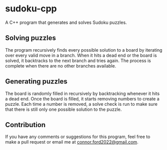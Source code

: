 # sudoku-cpp

A C++ program that generates and solves Sudoku puzzles.

## Solving puzzles

The program recursively finds every possible solution to a board by iterating over every valid move in a branch. When it hits a dead end or the board is solved, it backtracks to the next branch and tries again. The process is complete when there are no other branches available.

## Generating puzzles

The board is randomly filled in recursively by backtracking whenever it hits a dead end. Once the board is filled, it starts removing numbers to create a puzzle. Each time a number is removed, a solve check is run to make sure that there is still only one possible solution to the puzzle.

## Contribution

If you have any comments or suggestions for this program, feel free to make a pull request or email me at connor.ford2022@gmail.com.
